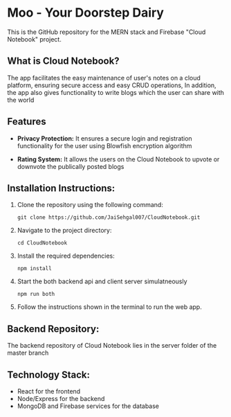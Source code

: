 # Moo - Your Doorstep Dairy

This is the GitHub repository for the MERN stack and Firebase "Cloud Notebook" project.

## What is Cloud Notebook?

The app facilitates the easy maintenance of user's notes on a cloud platform, ensuring secure access and easy CRUD operations, In addition, the app also gives functionality to write blogs which the user can share with the world

## Features

* **Privacy Protection:** It ensures a secure login and registration functionality for the user using Blowfish encryption algorithm

* **Rating System:** It allows the users on the Cloud Notebook to upvote or downvote the publically posted blogs

## Installation Instructions:

1. Clone the repository using the following command:
   ```
   git clone https://github.com/JaiSehgal007/CloudNotebook.git
   ```

2. Navigate to the project directory:
   ```
   cd CloudNotebook
   ```

3. Install the required dependencies:
   ```
   npm install
   ```

4. Start the both backend api and client server simulatneously
   ```
   npm run both
   ```

5. Follow the instructions shown in the terminal to run the web app.


## Backend Repository:
The backend repository of Cloud Notebook lies in the server folder of the master branch


## Technology Stack:
- React for the frontend
- Node/Express for the backend
- MongoDB and Firebase services for the database
